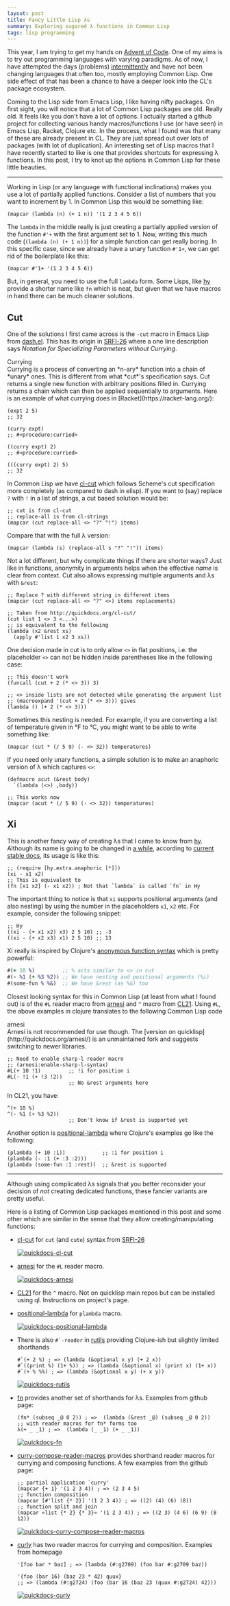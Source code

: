```yaml
---
layout: post
title: Fancy Little Lisp λs
summary: Exploring sugared λ functions in Common Lisp
tags: lisp programming
---
```


<span class="dropcap">T</span>his year, I am trying to get my hands on [Advent
of Code](https://adventofcode.com/). One of my aims is to try out programming
languages with varying paradigms. As of now, I have attempted the days
(problems) [intermittently](https://github.com/lepisma/advent-of-code) and have
not been changing languages that often too, mostly employing Common Lisp. One
side effect of that has been a chance to have a deeper look into the CL's
package ecosystem.

Coming to the Lisp side from Emacs Lisp, I like having nifty packages. On first
sight, you will notice that a lot of Common Lisp packages are old. Really old.
It feels like you don't have a lot of options. I actually started a github
project for collecting various handy macros/functions I use (or have seen) in
Emacs Lisp, Racket, Clojure etc. In the process, what I found was that many of
these are already present in CL. They are just spread out over lots of packages
(with lot of duplication). An interesting set of Lisp macros that I have
recently started to like is one that provides shortcuts for expressing λ
functions. In this post, I try to knot up the options in Common Lisp for these
little beauties.

---

Working in Lisp (or any language with functional inclinations) makes you use a
lot of partially applied functions. Consider a list of numbers that you want to
increment by 1. In Common Lisp this would be something like:

```common-lisp
(mapcar (lambda (n) (+ 1 n)) '(1 2 3 4 5 6))
```

The `lambda` in the middle really is just creating a partially applied version
of the function `#'+` with the first argument set to 1. Now, writing this much
code (`(lambda (n) (+ 1 n))`) for a simple function can get really boring. In
this specific case, since we already have a unary function `#'1+`, we can get
rid of the boilerplate like this:

```common-lisp
(mapcar #'1+ '(1 2 3 4 5 6))
```

But, in general, you need to use the full `lambda` form. Some Lisps, like
[hy](https://hylang.org) provide a shorter name like `fn` which is neat, but
given that we have macros in hand there can be much cleaner solutions.

## Cut

One of the solutions I first came across is the `-cut` macro in Emacs Lisp from
[dash.el](https://github.com/magnars/dash.el#-cut-rest-params). This has its
origin in [SRFI-26](https://srfi.schemers.org/srfi-26/srfi-26.html) where a one
line description says *Notation for Specializing Parameters without Currying*.

<aside markdown="1">
<div class="aside-title">
Currying
</div>
Currying is a process of converting an *n-ary* function into a chain of
*unary* ones. This is different from what *cut*'s specification says. Cut
returns a single new function with arbitrary positions filled in. Currying
returns a chain which can then be applied sequentially to arguments. Here is an
example of what currying does in [Racket](https://racket-lang.org/):

```racket
(expt 2 5)
;; 32

(curry expt)
;; #<procedure:curried>

((curry expt) 2)
;; #<procedure:curried>

(((curry expt) 2) 5)
;; 32
```
</aside>

In Common Lisp we have [cl-cut](http://quickdocs.org/cl-cut/) which follows
Scheme's cut specification more completely (as compared to dash in elisp). If
you want to (say) replace `?` with `!` in a list of strings, a cut based
solution would be:

```common-lisp
;; cut is from cl-cut
;; replace-all is from cl-strings
(mapcar (cut replace-all <> "?" "!") items)
```

Compare that with the full λ version:

```common-lisp
(mapcar (lambda (s) (replace-all s "?" "!")) items)
```

Not a lot different, but why complicate things if there are shorter ways? Just
like in functions, anonymity in arguments helps when the effective *name* is
clear from context. Cut also allows expressing multiple arguments and λs with
`&rest`:

```common-lisp
;; Replace ? with different string in different items
(mapcar (cut replace-all <> "?" <>) items replacements)

;; Taken from http://quickdocs.org/cl-cut/
(cut list 1 <> 3 <...>)
;; is equivalent to the following
(lambda (x2 &rest xs)
  (apply #'list 1 x2 3 xs))
```

One decision made in cut is to only allow `<>` in flat positions, i.e. the
placeholder `<>` can not be hidden inside parentheses like in the following case:

```common-lisp
;; This doesn't work
(funcall (cut + 2 (* <> 3)) 3)

;; <> inside lists are not detected while generating the argument list
;; (macroexpand '(cut + 2 (* <> 3))) gives
(lambda () (+ 2 (* <> 3)))
```

Sometimes this nesting is needed. For example, if you are converting a list of
temperature given in °F to °C, you might want to be able to write something like:

```common-lisp
(mapcar (cut * (/ 5 9) (- <> 32)) temperatures)
```

If you need only unary functions, a simple solution is to make an anaphoric
version of λ which captures `<>`:

```common-lisp
(defmacro acut (&rest body)
  `(lambda (<>) ,body))

;; This works now
(mapcar (acut * (/ 5 9) (- <> 32)) temperatures)
```

## Xi

This is another fancy way of creating λs that I came to know from
[hy](https://hylang.org). Although its name is going to be changed in [a
while](https://github.com/hylang/hy/blob/862732ff2a96b811d9b1f077843cd89bb1049099/hy/extra/anaphoric.hy#L114),
according to [current stable
docs](http://docs.hylang.org/en/stable/extra/anaphoric.html#xi), its usage is
like this:

```common-lisp
;; (require [hy.extra.anaphoric [*]])
(xi - x1 x2)
;; This is equivalent to
(fn [x1 x2] (- x1 x2)) ; Not that `lambda` is called `fn` in Hy
```

The important thing to notice is that `xi` supports positional arguments (and
also nesting) by using the number in the placeholders `x1`, `x2` etc. For
example, consider the following snippet:

```common-lisp
;; Hy
((xi - (+ x1 x2) x3) 2 5 10) ;; -3
((xi - (+ x2 x3) x1) 2 5 10) ;; 13
```

Xi really is inspired by Clojure's [anonymous function
syntax](https://clojure.org/guides/learn/functions#_anonymous_functions) which
is pretty powerful:

```clojure
#(+ 10 %)         ;; % acts similar to <> in cut
#(- %1 (+ %3 %2)) ;; We have nesting and positional arguments (%i)
#(some-fun % %&)  ;; We have &rest (as %&) too
```

Closest looking syntax for this in Common Lisp (at least from what I found out)
is of the `#L` reader macro from
[arnesi](https://common-lisp.net/project/bese/docs/arnesi/html/api/function_005FIT.BESE.ARNESI_003A_003ASHARPL-READER.html)
and `^` macro from
[CL21](https://github.com/cl21/cl21/blob/master/doc/Reader_Macros.markdown#-3).
Using `#L`, the above examples in clojure translates to the following Common
Lisp code

<aside markdown="1">
<div class="aside-title">
arnesi
</div>
Arnesi is not recommended for use though. The [version on
quicklisp](http://quickdocs.org/arnesi/) is an unmaintained fork and suggests
switching to newer libraries.
</aside>

```common-lisp
;; Need to enable sharp-l reader macro
;; (arnesi:enable-sharp-l-syntax)
#L(+ 10 !1)         ;; !i for position i
#L(- !1 (+ !3 !2))
                    ;; No &rest arguments here
```

In CL21, you have:
```common-lisp
^(+ 10 %)
^(- %1 (+ %3 %2))
                    ;; Don't know if &rest is supported yet
```

Another option is
[positional-lambda](http://quickdocs.org/positional-lambda/) where Clojure's
examples go like the following:
```common-lisp
(plambda (+ 10 :1))            ;; :i for position i
(plambda (- :1 (+ :3 :2)))
(plambda (some-fun :1 :rest))  ;; &rest is supported
```

---

Although using complicated λs signals that you better reconsider your decision
of *not* creating dedicated functions, these fancier variants are pretty useful.

Here is a listing of Common Lisp packages mentioned in this post and some other
which are similar in the sense that they allow creating/manipulating functions:

- [cl-cut](http://quickdocs.org/cl-cut/) for `cut` (and `cute`) syntax from
  [SRFI-26](https://srfi.schemers.org/srfi-26/srfi-26.html)
  
  [![quickdocs-cl-cut](http://quickdocs.org/badge/cl-cut.svg)](http://quickdocs.org/cl-cut/)
  
- [arnesi](http://quickdocs.org/arnesi/) for the `#L` reader macro.
  
  [![quickdocs-arnesi](http://quickdocs.org/badge/arnesi.svg)](http://quickdocs.org/arnesi/)
  
- [CL21](https://github.com/cl21/cl21) for the `^` macro. Not on quicklisp main
  repos but can be installed using ql. Instructions on project's page.

- [positional-lambda](http://quickdocs.org/positional-lambda/) for `plambda`
  macro.
  
  [![quickdocs-positional-lambda](http://quickdocs.org/badge/positional-lambda.svg)](http://quickdocs.org/positional-lambda/)
  
- There is also ```#`-reader``` in [rutils](https://github.com/vseloved/rutils)
  providing Clojure-ish but slightly limited shorthands

  ```common-lisp
  #`(+ 2 %) ; => (lambda (&optional x y) (+ 2 x)) 
  #`((print %) (1+ %)) ; => (lambda (&optional x) (print x) (1+ x))
  #`(+ % %%) ; => (lambda (&optional x y) (+ x y)) 
  ```

  [![quickdocs-rutils](http://quickdocs.org/badge/rutils.svg)](http://quickdocs.org/rutils/)

- [fn](https://github.com/cbaggers/fn) provides another set of shorthands for
  λs. Examples from github page:
  
  ```common-lisp
  (fn* (subseq _@ 0 2)) ; =>  (lambda (&rest _@) (subseq _@ 0 2))
  ;; with reader macros for fn* forms too
  λ(+ _ _1) ; =>  (lambda (_ _1) (+ _ _1))
  ```

  [![quickdocs-fn](http://quickdocs.org/badge/fn.svg)](http://quickdocs.org/fn/)

- [curry-compose-reader-macros](https://eschulte.github.io/curry-compose-reader-macros/)
  provides shorthand reader macros for currying and composing functions. A few
  examples from the github page:
  
  ```common-lisp
  ;; partial application `curry'
  (mapcar {+ 1} '(1 2 3 4)) ; => (2 3 4 5)
  ;; function composition
  (mapcar [#'list {* 2}] '(1 2 3 4)) ; => ((2) (4) (6) (8))
  ;; function split and join
  (mapcar «list {* 2} {* 3}» '(1 2 3 4)) ; => ((2 3) (4 6) (6 9) (8 12))
  ```

  [![quickdocs-curry-compose-reader-macros](http://quickdocs.org/badge/curry-compose-reader-macros.svg)](http://quickdocs.org/curry-compose-reader-macros/)
  
- [curly](http://www.cliki.net/curly) has two reader macros for currying and
  composition. Examples from homepage
  
  ```common-lisp
  '[foo bar * baz] ; => (lambda (#:g2709) (foo bar #:g2709 baz))

  '{foo (bar 16) (baz 23 * 42) quux}
  ;; => (lambda (#:g2724) (foo (bar 16 (baz 23 (quux #:g2724) 42)))
  ```
  
  [![quickdocs-curly](http://quickdocs.org/badge/curly.svg)](http://quickdocs.org/curly/)
